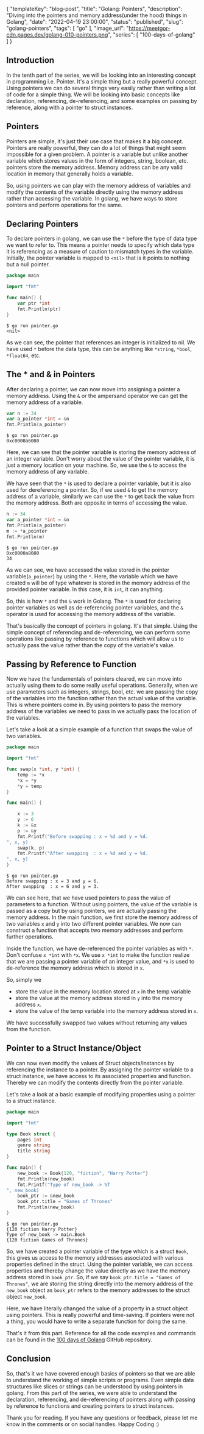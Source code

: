 {
  "templateKey": "blog-post",
  "title": "Golang: Pointers",
  "description": "Diving into the pointers and memory address(under the hood) things in Golang",
  "date": "2022-04-19 23:00:00",
  "status": "published",
  "slug": "golang-pointers",
  "tags": [
    "go"
  ],
  "image_url": "https://meetgor-cdn.pages.dev/golang-010-pointers.png",
  "series": [
    "100-days-of-golang"
  ]
}


## Introduction

In the tenth part of the series, we will be looking into an interesting concept in programming i.e. Pointer. It's a simple thing but a really powerful concept. Using pointers we can do several things very easily rather than writing a lot of code for a simple thing. We will be looking into basic concepts like declaration, referencing, de-referencing, and some examples on passing by reference, along with a pointer to struct instances. 


## Pointers

Pointers are simple, it's just their use case that makes it a big concept. Pointers are really powerful, they can do a lot of things that might seem impossible for a given problem. A pointer is a variable but unlike another variable which stores values in the form of integers, string, boolean, etc. pointers store the memory address. Memory address can be any valid location in memory that generally holds a variable. 

So, using pointers we can play with the memory address of variables and modify the contents of the variable directly using the memory address rather than accessing the variable. In golang, we have ways to store pointers and perform operations for the same.

## Declaring Pointers

To declare pointers in golang, we can use the `*` before the type of data type we want to refer to. This means a pointer needs to specify which data type it is referencing as a measure of caution to mismatch types in the variable. Initially, the pointer variable is mapped to `<nil>` that is it points to nothing but a null pointer. 

```go
package main

import "fmt"

func main() {
	var ptr *int
	fmt.Println(ptr)
}

```

```
$ go run pointer.go
<nil>
```

As we can see, the pointer that references an integer is initialized to nil. We have used `*` before the data type, this can be anything like `*string`, `*bool`, `*float64`, etc. 

## The * and & in Pointers

After declaring a pointer, we can now move into assigning a pointer a memory address. Using the `&` or the ampersand operator we can get the memory address of a variable. 

```go
var n := 34
var a_pointer *int = &n
fmt.Println(a_pointer)
```

```
$ go run pointer.go
0xc0000a6080
```

Here, we can see that the pointer variable is storing the memory address of an integer variable. Don't worry about the value of the pointer variable, it is just a memory location on your machine. So, we use the `&` to access the memory address of any variable.

We have seen that the `*` is used to declare a pointer variable, but it is also used for dereferencing a pointer. So, if we used `&` to get the memory address of a variable, similarly we can use the `*` to get back the value from the memory address. Both are opposite in terms of accessing the value. 

```go
n := 34
var a_pointer *int = &n
fmt.Println(a_pointer)
m := *a_pointer
fmt.Println(m)
```

```
$ go run pointer.go
0xc0000a8080
34
```

As we can see, we have accessed the value stored in the pointer variable(`a_pointer`) by using the `*`. Here, the variable which we have created `m` will be of type whatever is stored in the memory address of the provided pointer variable. In this case, it is `int`, it can anything.

So, this is how `*` and the `&` work in Golang. The `*` is used for declaring pointer variables as well as de-referencing pointer variables, and the `&` operator is used for accessing the memory address of the variable. 

That's basically the concept of pointers in golang. It's that simple. Using the simple concept of referencing and de-referencing, we can perform some operations like passing by reference to functions which will allow us to actually pass the value rather than the copy of the variable's value. 

## Passing by Reference to Function

Now we have the fundamentals of pointers cleared, we can move into actually using them to do some really useful operations. Generally, when we use parameters such as integers, strings, bool, etc. we are passing the copy of the variables into the function rather than the actual value of the variable. This is where pointers come in. By using pointers to pass the memory address of the variables we need to pass in we actually pass the location of the variables.

Let's take a look at a simple example of a function that swaps the value of two variables.

```go
package main

import "fmt"

func swap(x *int, y *int) {
	temp := *x
	*x = *y
	*y = temp
}

func main() {

    x := 3
	y := 6
	k := &x
	p := &y
	fmt.Printf("Before swapping : x = %d and y = %d.
", x, y)
	swap(k, p)
	fmt.Printf("After swapping  : x = %d and y = %d.
", x, y)
}
```

```
$ go run pointer.go
Before swapping : x = 3 and y = 6.
After swapping  : x = 6 and y = 3.
```

We can see here, that we have used pointers to pass the value of parameters to a function. Without using pointers, the value of the variable is passed as a copy but by using pointers, we are actually passing the memory address. In the main function, we first store the memory address of two variables `x` and `y` into two different pointer variables. We now can construct a function that accepts two memory addresses and perform further operations. 

Inside the function, we have de-referenced the pointer variables as with `*`. Don't confuse `x *int` with `*x`. We use `x *int` to make the function realize that we are passing a pointer variable of an integer value, and `*x` is used to de-reference the memory address which is stored in `x`. 

So, simply we 
- store the value in the memory location stored at `x` in the temp variable
- store the value at the memory address stored in `y` into the memory address `x`. 
- store the value of the temp variable into the memory address stored in `x`.

We have successfully swapped two values without returning any values from the function.

## Pointer to a Struct Instance/Object

We can now even modify the values of Struct objects/instances by referencing the instance to a pointer. By assigning the pointer variable to a struct instance, we have access to its associated properties and function. Thereby we can modify the contents directly from the pointer variable.

Let's take a look at a basic example of modifying properties using a pointer to a struct instance.

```go
package main

import "fmt"

type Book struct {
	pages int
	genre string
	title string
}

func main() {
	new_book := Book{120, "fiction", "Harry Potter"}
	fmt.Println(new_book)
	fmt.Printf("Type of new_book -> %T
", new_book)
	book_ptr := &new_book
	book_ptr.title = "Games of Thrones"
	fmt.Println(new_book)
}

```

```
$ go run pointer.go
{120 fiction Harry Potter}
Type of new_book -> main.Book
{120 fiction Games of Thrones}
```

So, we have created a pointer variable of the type which is a struct `Book`, this gives us access to the memory addresses associated with various properties defined in the struct. Using the pointer variable, we can access properties and thereby change the value directly as we have the memory address stored in `book_ptr`. So, if we say `book_ptr.title = "Games of Thrones"`, we are storing the string directly into the memory address of the `new_book` object as `book_ptr` refers to the memory addresses to the struct object `new_book`. 

Here, we have literally changed the value of a property in a struct object using pointers. This is really powerful and time-saving. If pointers were not a thing, you would have to write a separate function for doing the same. 

That's it from this part. Reference for all the code examples and commands can be found in the [100 days of Golang](https://github.com/mr-destructive/100-days-of-golang/) GitHub repository.

## Conclusion

So, that's it we have covered enough basics of pointers so that we are able to understand the working of simple scripts or programs. Even simple data structures like slices or strings can be understood by using pointers in golang. From this part of the series, we were able to understand the declaration, referencing, and de-referencing of pointers along with passing by reference to functions and creating pointers to struct instances. 

Thank you for reading. If you have any questions or feedback, please let me know in the comments or on social handles. Happy Coding :)
